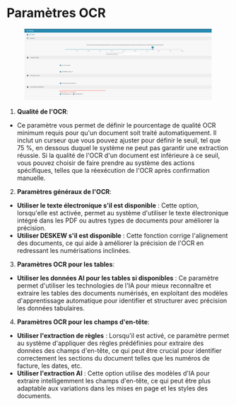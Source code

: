# Paramètres OCR

<figure><img src="../../../.gitbook/assets/Bildschirmfoto 2024-05-08 um 11.01.00.png" alt=""><figcaption></figcaption></figure>

1. **Qualité de l'OCR**:
* Ce paramètre vous permet de définir le pourcentage de qualité OCR minimum requis pour qu'un document soit traité automatiquement. Il inclut un curseur que vous pouvez ajuster pour définir le seuil, tel que 75 %, en dessous duquel le système ne peut pas garantir une extraction réussie. Si la qualité de l'OCR d'un document est inférieure à ce seuil, vous pouvez choisir de faire prendre au système des actions spécifiques, telles que la réexécution de l'OCR après confirmation manuelle.
2. **Paramètres généraux de l'OCR**:
* **Utiliser le texte électronique s'il est disponible** : Cette option, lorsqu'elle est activée, permet au système d'utiliser le texte électronique intégré dans les PDF ou autres types de documents pour améliorer la précision.
* **Utiliser DESKEW s'il est disponible** : Cette fonction corrige l'alignement des documents, ce qui aide à améliorer la précision de l'OCR en redressant les numérisations inclinées.
3. **Paramètres OCR pour les tables**:
* **Utiliser les données AI pour les tables si disponibles** : Ce paramètre permet d'utiliser les technologies de l'IA pour mieux reconnaître et extraire les tables des documents numérisés, en exploitant des modèles d'apprentissage automatique pour identifier et structurer avec précision les données tabulaires.
4. **Paramètres OCR pour les champs d'en-tête**:
* **Utiliser l'extraction de règles** : Lorsqu'il est activé, ce paramètre permet au système d'appliquer des règles prédéfinies pour extraire des données des champs d'en-tête, ce qui peut être crucial pour identifier correctement les sections du document telles que les numéros de facture, les dates, etc.
* **Utiliser l'extraction AI** : Cette option utilise des modèles d'IA pour extraire intelligemment les champs d'en-tête, ce qui peut être plus adaptable aux variations dans les mises en page et les styles des documents.
